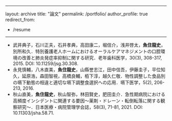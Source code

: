 
---
layout: archive
title: "論文"
permalink: /portfolio/
author_profile: true
redirect_from:
  - /resume
---

*	武井典子，石川正夫，石井孝典，高田康二，堀信介，浅井啓太，**魚住龍史**，別所和久．特別養護老人ホームにおけるオーラルケアマネジメントの口腔環境の改善と肺炎発症率抑制に関する研究．老年歯科医学，30(3), 308-317, 2015. DOI: 10.11259/jsg.30.308. 
*	永見慎輔，八木直美，**魚住龍史**，山縣誉志江，田中信吾，伊藤圭子，平位知久，延原浩，森田智視，高橋良輔，栢下淳，越久仁敬．物性調整した食品別の嚥下動態の相違と適切な嚥下調整食選択への応用．嚥下医学，5(2), 206-213, 2016. 
* 秋山直美，**魚住龍史**，秋山智弥，林田賢史，肥田圭介．急性期病院における高頻度インシデントに関連する要因～薬剤・ドレーン・転倒転落に関する観察研究～．日本医療・病院管理学会誌，58(3), 71-81, 2021. DOI: 10.11303/jsha.58.71.
